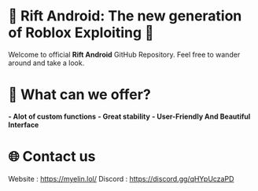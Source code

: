 # 🚀 Rift Android: The new generation of Roblox Exploiting 🚀
Welcome to official **Rift Android** GitHub Repository. Feel free to wander around and take a look.

# 🌟 What can we offer?
**- Alot of custom functions**
**- Great stability**
**- User-Friendly And Beautiful Interface**

# 🌐 Contact us
Website : https://myelin.lol/
Discord : https://discord.gg/qHYpUczaPD
